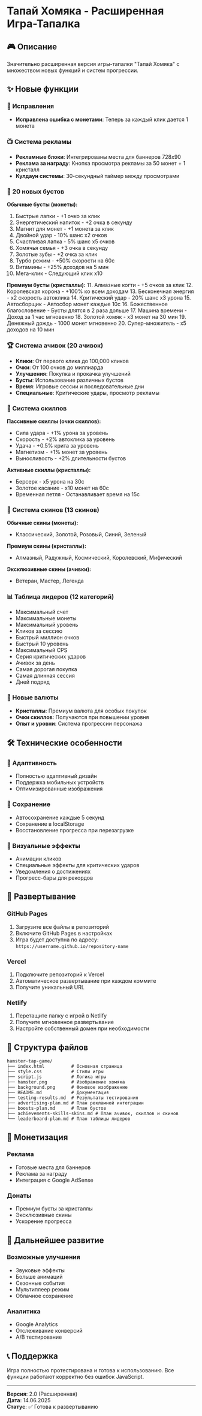 # Тапай Хомяка - Расширенная Игра-Тапалка

## 🎮 Описание

Значительно расширенная версия игры-тапалки "Тапай Хомяка" с множеством новых функций и систем прогрессии.

## ✨ Новые функции

### 🔧 Исправления
- **Исправлена ошибка с монетами**: Теперь за каждый клик дается 1 монета

### 📺 Система рекламы
- **Рекламные блоки**: Интегрированы места для баннеров 728x90
- **Реклама за награду**: Кнопка просмотра рекламы за 50 монет + 1 кристалл
- **Кулдаун системы**: 30-секундный таймер между просмотрами

### 🚀 20 новых бустов
**Обычные бусты (монеты):**
1. Быстрые лапки - +1 очко за клик
2. Энергетический напиток - +2 очка в секунду  
3. Магнит для монет - +1 монета за клик
4. Двойной удар - 10% шанс x2 очков
5. Счастливая лапка - 5% шанс x5 очков
6. Хомячья семья - +3 очка в секунду
7. Золотые зубы - +2 очка за клик
8. Турбо режим - +50% скорости на 60с
9. Витамины - +25% доходов на 5 мин
10. Мега-клик - Следующий клик x10

**Премиум бусты (кристаллы):**
11. Алмазные когти - +5 очков за клик
12. Королевская корона - +100% ко всем доходам
13. Бесконечная энергия - x2 скорость автоклика
14. Критический удар - 20% шанс x3 урона
15. Автосборщик - Автосбор монет каждые 10с
16. Божественное благословение - Бусты длятся в 2 раза дольше
17. Машина времени - Доход за 1 час мгновенно
18. Золотой хомяк - x3 монет на 30 мин
19. Денежный дождь - 1000 монет мгновенно
20. Супер-множитель - x5 доходов на 10 мин

### 🏆 Система ачивок (20 ачивок)
- **Клики**: От первого клика до 100,000 кликов
- **Очки**: От 100 очков до миллиарда
- **Улучшения**: Покупка и прокачка улучшений
- **Бусты**: Использование различных бустов
- **Время**: Игровые сессии и последовательные дни
- **Специальные**: Критические удары, просмотр рекламы

### 🎯 Система скиллов
**Пассивные скиллы (очки скиллов):**
- Сила удара - +1% урона за уровень
- Скорость - +2% автоклика за уровень  
- Удача - +0.5% крита за уровень
- Магнетизм - +1% монет за уровень
- Выносливость - +2% длительности бустов

**Активные скиллы (кристаллы):**
- Берсерк - x5 урона на 30с
- Золотое касание - x10 монет на 60с
- Временная петля - Останавливает время на 15с

### 🎨 Система скинов (13 скинов)
**Обычные скины (монеты):**
- Классический, Золотой, Розовый, Синий, Зеленый

**Премиум скины (кристаллы):**
- Алмазный, Радужный, Космический, Королевский, Мифический

**Эксклюзивные скины (ачивки):**
- Ветеран, Мастер, Легенда

### 📊 Таблица лидеров (12 категорий)
- Максимальный счет
- Максимальные монеты  
- Максимальный уровень
- Кликов за сессию
- Быстрый миллион очков
- Быстрый 10 уровень
- Максимальный CPS
- Серия критических ударов
- Ачивок за день
- Самая дорогая покупка
- Самая длинная сессия
- Дней подряд

### 💎 Новые валюты
- **Кристаллы**: Премиум валюта для особых покупок
- **Очки скиллов**: Получаются при повышении уровня
- **Опыт и уровни**: Система прогрессии персонажа

## 🛠 Технические особенности

### 📱 Адаптивность
- Полностью адаптивный дизайн
- Поддержка мобильных устройств
- Оптимизированные изображения

### 💾 Сохранение
- Автосохранение каждые 5 секунд
- Сохранение в localStorage
- Восстановление прогресса при перезагрузке

### 🎨 Визуальные эффекты
- Анимации кликов
- Специальные эффекты для критических ударов
- Уведомления о достижениях
- Прогресс-бары для рекордов

## 🚀 Развертывание

### GitHub Pages
1. Загрузите все файлы в репозиторий
2. Включите GitHub Pages в настройках
3. Игра будет доступна по адресу: `https://username.github.io/repository-name`

### Vercel
1. Подключите репозиторий к Vercel
2. Автоматическое развертывание при каждом коммите
3. Получите уникальный URL

### Netlify
1. Перетащите папку с игрой в Netlify
2. Получите мгновенное развертывание
3. Настройте собственный домен при необходимости

## 📁 Структура файлов

```
hamster-tap-game/
├── index.html          # Основная страница
├── style.css           # Стили игры
├── script.js           # Логика игры
├── hamster.png         # Изображение хомяка
├── background.png      # Фоновое изображение
├── README.md           # Документация
├── testing-results.md  # Результаты тестирования
├── advertising-plan.md # План рекламной интеграции
├── boosts-plan.md      # План бустов
├── achievements-skills-skins.md # План ачивок, скиллов и скинов
└── leaderboard-plan.md # План таблицы лидеров
```

## 🎯 Монетизация

### Реклама
- Готовые места для баннеров
- Реклама за награду
- Интеграция с Google AdSense

### Донаты
- Премиум бусты за кристаллы
- Эксклюзивные скины
- Ускорение прогресса

## 🔧 Дальнейшее развитие

### Возможные улучшения
- Звуковые эффекты
- Больше анимаций
- Сезонные события
- Мультиплеер режим
- Облачное сохранение

### Аналитика
- Google Analytics
- Отслеживание конверсий
- A/B тестирование

## 📞 Поддержка

Игра полностью протестирована и готова к использованию. Все функции работают корректно без ошибок JavaScript.

---

**Версия**: 2.0 (Расширенная)  
**Дата**: 14.06.2025  
**Статус**: ✅ Готова к развертыванию

